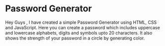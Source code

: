 # Password Generator
 
 Hey Guys , I have created a simple Password Generator using HTML, CSS and JavaScript. Here you can create a password which includes uppercase and lowercase alphabets, digits and symbols upto 20 characters. It also shows the strength of your password in a circle by generating color.
